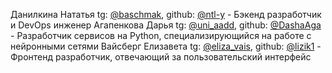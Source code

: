 Данилкина Нататья tg: [@baschmak](https://t.me/baschmak), github: [@ntl-y](https://github.com/ntl-y) - Бэкенд разработчик и DevOps инженер 
Агапенкова Дарья tg: [@uni_aadd](https://t.me/uni_aadd), github: [@DashaAga](https://github.com/orgs/den-corp/people/DashaAga) - Разработчик сервисов на Python, специализирующийся на работе с нейронными сетями
Вайсберг Елизавета tg: [@eliza_vais](https://t.me/eliza_vais), github: [@lizik1](https://github.com/orgs/den-corp/people/lizik1) - Фронтенд разработчик, отвечающий за пользовательский интерфейс
